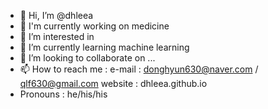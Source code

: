 - 👋 Hi, I’m @dhleea
- 👀 I'm currently working on medicine
- 👀 I’m interested in 
- 🌱 I’m currently learning machine learning
- 💞️ I’m looking to collaborate on ...
- 📫 How to reach me :
      e-mail : donghyun630@naver.com / qlf630@gmail.com 
      website : dhleea.github.io
- Pronouns : he/his/his

<!---
dhleea/dhleea is a ✨ special ✨ repository because its `README.md` (this file) appears on your GitHub profile.
You can click the Preview link to take a look at your changes.
--->
